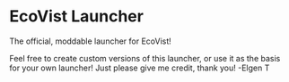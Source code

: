 # EcoVist Launcher
The official, moddable launcher for EcoVist!

Feel free to create custom versions of this launcher, or use it as the basis for your own launcher!
Just please give me credit, thank you!
-Elgen T
